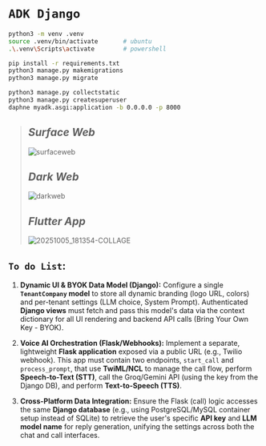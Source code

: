# `ADK Django`

```bash
python3 -m venv .venv
source .venv/bin/activate       # ubuntu
.\.venv\Scripts\activate        # powershell

pip install -r requirements.txt
python3 manage.py makemigrations
python3 manage.py migrate

python3 manage.py collectstatic
python3 manage.py createsuperuser
daphne myadk.asgi:application -b 0.0.0.0 -p 8000
```

>## *Surface Web*
>![surfaceweb](https://github.com/user-attachments/assets/63950d30-f535-4cfb-943d-aa2617fc45bb)
>
>## *Dark Web*
>![darkweb](https://github.com/user-attachments/assets/21706950-2a4d-4e50-8ecc-aefdc0ea9a30)
>
>## *Flutter App*
>![20251005_181354-COLLAGE](https://github.com/user-attachments/assets/c97f1d2c-dfd7-4320-bc57-2c5ef2f5585c)

## `To do List`:

1.  **Dynamic UI & BYOK Data Model (Django):** Configure a single **`TenantCompany` model** to store all dynamic branding (logo URL, colors) and per-tenant settings (LLM choice, System Prompt). Authenticated **Django views** must fetch and pass this model's data via the context dictionary for all UI rendering and backend API calls (Bring Your Own Key - BYOK).

2.  **Voice AI Orchestration (Flask/Webhooks):** Implement a separate, lightweight **Flask application** exposed via a public URL (e.g., Twilio webhook). This app must contain two endpoints, `start_call` and `process_prompt`, that use **TwiML/NCL** to manage the call flow, perform **Speech-to-Text (STT)**, call the Groq/Gemini API (using the key from the Django DB), and perform **Text-to-Speech (TTS)**.

3.  **Cross-Platform Data Integration:** Ensure the Flask (call) logic accesses the same **Django database** (e.g., using PostgreSQL/MySQL container setup instead of SQLite) to retrieve the user's specific **API key** and **LLM model name** for reply generation, unifying the settings across both the chat and call interfaces.
